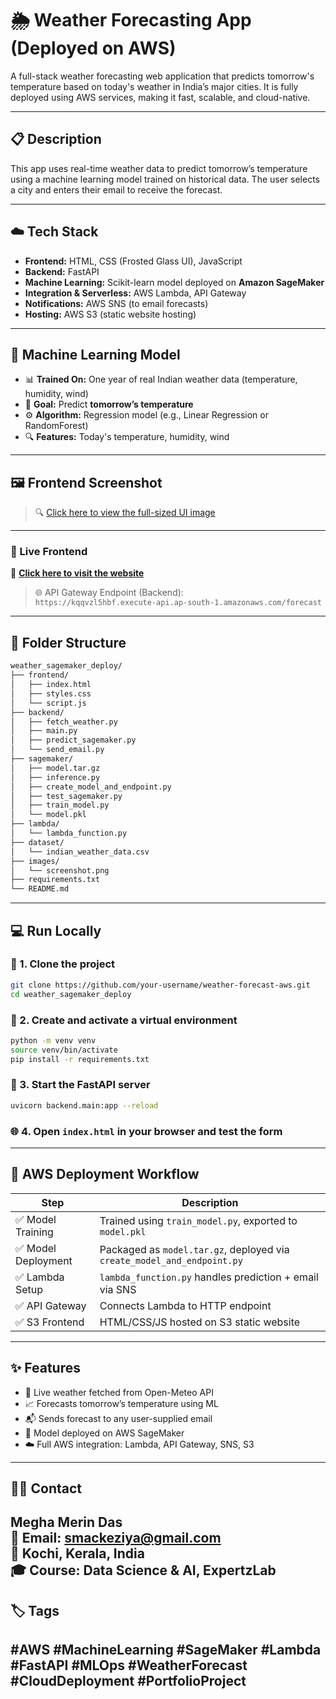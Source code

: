# 🌦️ Weather Forecasting App (Deployed on AWS)

A full-stack weather forecasting web application that predicts tomorrow's temperature based on today's weather in India’s major cities. It is fully deployed using AWS services, making it fast, scalable, and cloud-native.

---

## 📋 Description

This app uses real-time weather data to predict tomorrow’s temperature using a machine learning model trained on historical data. The user selects a city and enters their email to receive the forecast.

---

## ☁️ Tech Stack

- **Frontend:** HTML, CSS (Frosted Glass UI), JavaScript
- **Backend:** FastAPI
- **Machine Learning:** Scikit-learn model deployed on **Amazon SageMaker**
- **Integration & Serverless:** AWS Lambda, API Gateway
- **Notifications:** AWS SNS (to email forecasts)
- **Hosting:** AWS S3 (static website hosting)

---

## 🧠 Machine Learning Model

- 📊 **Trained On:** One year of real Indian weather data (temperature, humidity, wind)
- 🎯 **Goal:** Predict **tomorrow’s temperature**
- ⚙️ **Algorithm:** Regression model (e.g., Linear Regression or RandomForest)
- 🔍 **Features:** Today's temperature, humidity, wind

---

## 🖼️ Frontend Screenshot

> 🔍 [Click here to view the full-sized UI image](images/Screenshot.png)

---


### 🔗 Live Frontend

🔗 **[Click here to visit the website](http://weather-forecast-frontend-megha.s3-website.ap-south-1.amazonaws.com)**


> 🌐 API Gateway Endpoint (Backend):  
`https://kqqvzl5hbf.execute-api.ap-south-1.amazonaws.com/forecast`

<!-- curl -X POST https://kqqvzl5hbf.execute-api.ap-south-1.amazonaws.com/forecast \ -->
  <!-- -H "Content-Type: application/json" \ -->
  <!-- -d '{"city": "Kochi", "email": "youremail@example.com"}' -->


---


## 📂 Folder Structure

```bash
weather_sagemaker_deploy/
├── frontend/
│   ├── index.html
│   ├── styles.css
│   └── script.js
├── backend/
│   ├── fetch_weather.py
│   ├── main.py
│   ├── predict_sagemaker.py
│   └── send_email.py
├── sagemaker/
│   ├── model.tar.gz
│   ├── inference.py
│   ├── create_model_and_endpoint.py
│   ├── test_sagemaker.py
│   ├── train_model.py
│   └── model.pkl
├── lambda/
│   └── lambda_function.py
├── dataset/
│   └── indian_weather_data.csv
├── images/
│   └── screenshot.png
├── requirements.txt
└── README.md
```


---
## 💻 Run Locally

### 🔧 1. Clone the project

```bash
git clone https://github.com/your-username/weather-forecast-aws.git
cd weather_sagemaker_deploy
```

### 🐍 2. Create and activate a virtual environment

```bash
python -m venv venv
source venv/bin/activate  
pip install -r requirements.txt
```

### 🚀 3. Start the FastAPI server

```bash
uvicorn backend.main:app --reload
```

### 🌐 4. Open `index.html` in your browser and test the form
---

## 🚀 AWS Deployment Workflow

| Step                  | Description                                                               |
|---------------------  |-------------------------------------------------------------------------- |
| ✅ Model Training    | Trained using `train_model.py`, exported to `model.pkl`                    |
| ✅ Model Deployment  | Packaged as `model.tar.gz`, deployed via `create_model_and_endpoint.py`    |
| ✅ Lambda Setup      | `lambda_function.py` handles prediction + email via SNS                    |
| ✅ API Gateway       | Connects Lambda to HTTP endpoint                                           |
| ✅ S3 Frontend       | HTML/CSS/JS hosted on S3 static website                                    |

---
## ✨ Features

- 🔁 Live weather fetched from Open-Meteo API
- 📈 Forecasts tomorrow’s temperature using ML
- 📬 Sends forecast to any user-supplied email
- 🧠 Model deployed on AWS SageMaker
- ☁️ Full AWS integration: Lambda, API Gateway, SNS, S3

---

## 👩‍💻 Contact

**Megha Merin Das**  
📧 Email: [smackeziya@gmail.com](mailto:smackeziya@gmail.com)  
📍 Kochi, Kerala, India  
🎓 Course: Data Science & AI, ExpertzLab
---

## 🏷️ Tags

#AWS #MachineLearning #SageMaker #Lambda #FastAPI #MLOps #WeatherForecast #CloudDeployment #PortfolioProject
---
